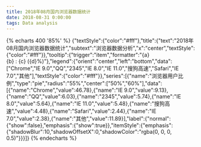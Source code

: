 ```yaml
---
title: 2018年08月国内浏览器数据统计 
date: 2018-08-31 0:00:00
tags: Data analysis
---
```


{% echarts 400 '85%' %}
    {"textStyle":{"color":"#fff"},"title":{"text":"2018年08月国内浏览器数据统计","subtext":"浏览器数据分析","x":"center","textStyle":{"color":"#fff"}},"tooltip":{"trigger":"item","formatter":"{a} <br/>{b} : {c} ({d}%)"},"legend":{"orient":"center","left":"bottom","data":["Chrome","IE 9.0","QQ","2345","IE 8.0","IE 11.0","搜狗高速","Safari","IE 7.0","其他"],"textStyle":{"color":"#fff"}},"series":[{"name":"浏览器用户比例","type":"pie","radius":"55%","center":["50%","60%"],"data":[{"name":"Chrome","value":46.78},{"name":"IE 9.0","value":9.13},{"name":"QQ","value":6.03},{"name":"2345","value":5.74},{"name":"IE 8.0","value":5.64},{"name":"IE 11.0","value":5.48},{"name":"搜狗高速","value":4.48},{"name":"Safari","value":2.44},{"name":"IE 7.0","value":2.38},{"name":"其他","value":11.89}],"label":{"normal":{"show":false},"emphasis":{"show":true}},"itemStyle":{"emphasis":{"shadowBlur":10,"shadowOffsetX":0,"shadowColor":"rgba(0, 0, 0, 0.5)"}}}]}
{% endecharts %}
    
